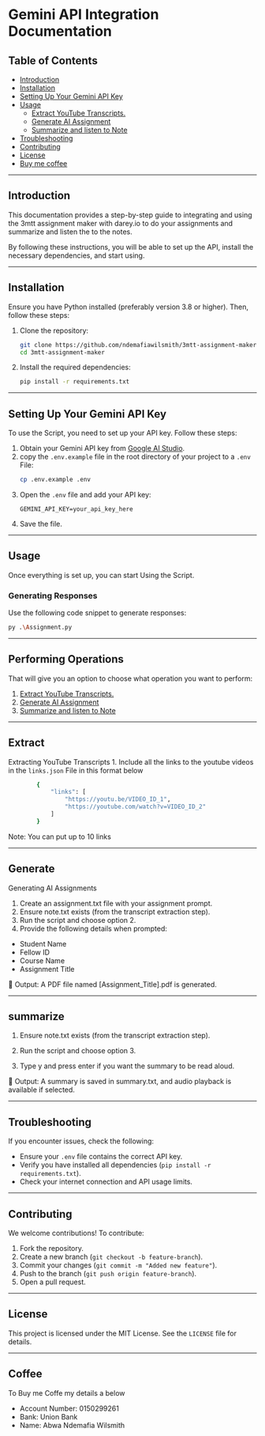 # Gemini API Integration Documentation

## Table of Contents
- [Introduction](#introduction)
- [Installation](#installation)
- [Setting Up Your Gemini API Key](#setting-up-your-gemini-api-key)
- [Usage](#usage)
    - [Extract YouTube Transcripts.](#extract)
    - [Generate AI Assignment](#generate)
    - [Summarize and listen to Note](#summarize)
- [Troubleshooting](#troubleshooting)
- [Contributing](#contributing)
- [License](#license)
- [Buy me coffee](#coffee)

---

## Introduction
This documentation provides a step-by-step guide to integrating and using the 3mtt assignment maker with darey.io to do your assignments and summarize and listen the to the notes. 

By following these instructions, you will be able to set up the API, install the necessary dependencies, and start using.

---

## Installation
Ensure you have Python installed (preferably version 3.8 or higher). Then, follow these steps:

1. Clone the repository:
   ```bash
   git clone https://github.com/ndemafiawilsmith/3mtt-assignment-maker.git
   cd 3mtt-assignment-maker
   ```
2. Install the required dependencies:
   ```bash
   pip install -r requirements.txt
   ```

---

## Setting Up Your Gemini API Key
To use the Script, you need to set up your API key. Follow these steps:

1. Obtain your Gemini API key from [Google AI Studio](https://ai.google.com/studio/gemini).
2. copy the `.env.example` file in the root directory of your project to a `.env` File:
   ```bash
   cp .env.example .env
   ```
3. Open the `.env` file and add your API key:
   ```plaintext
   GEMINI_API_KEY=your_api_key_here
   ```
4. Save the file.

---

## Usage
Once everything is set up, you can start Using the Script.

### Generating Responses
Use the following code snippet to generate responses:

```bash
py .\Assignment.py
```

---

## Performing Operations
That will give you an option to choose what operation you want to perform:
1. [Extract YouTube Transcripts.](#extract)
2. [Generate AI Assignment](#generate)
3. [Summarize and listen to Note](#summarize)

---
## Extract
Extracting YouTube Transcripts
    1. Include all the links to the youtube videos in the `links.json` File in this format below
```bash
        {
            "links": [
                "https://youtu.be/VIDEO_ID_1",
                "https://youtube.com/watch?v=VIDEO_ID_2"
            ]
        }
```
Note: You can put up to 10 links

---

## Generate
Generating AI Assignments
1. Create an assignment.txt file with your assignment prompt.
2. Ensure note.txt exists (from the transcript extraction step).
3. Run the script and choose option 2.
4. Provide the following details when prompted:
- Student Name
- Fellow ID
- Course Name
- Assignment Title

📄 Output: A PDF file named [Assignment_Title].pdf is generated.

---

## summarize
1. Ensure note.txt exists (from the transcript extraction step).

2. Run the script and choose option 3.

3. Type y and press enter if you want the summary to be read aloud.

📝 Output: A summary is saved in summary.txt, and audio playback is available if selected.


---

## Troubleshooting
If you encounter issues, check the following:
- Ensure your `.env` file contains the correct API key.
- Verify you have installed all dependencies (`pip install -r requirements.txt`).
- Check your internet connection and API usage limits.

---

## Contributing
We welcome contributions! To contribute:
1. Fork the repository.
2. Create a new branch (`git checkout -b feature-branch`).
3. Commit your changes (`git commit -m "Added new feature"`).
4. Push to the branch (`git push origin feature-branch`).
5. Open a pull request.

---

## License
This project is licensed under the MIT License. See the `LICENSE` file for details.


---

## Coffee
To Buy me Coffe my details a below
- Account Number: 0150299261
- Bank: Union Bank
- Name: Abwa Ndemafia Wilsmith
